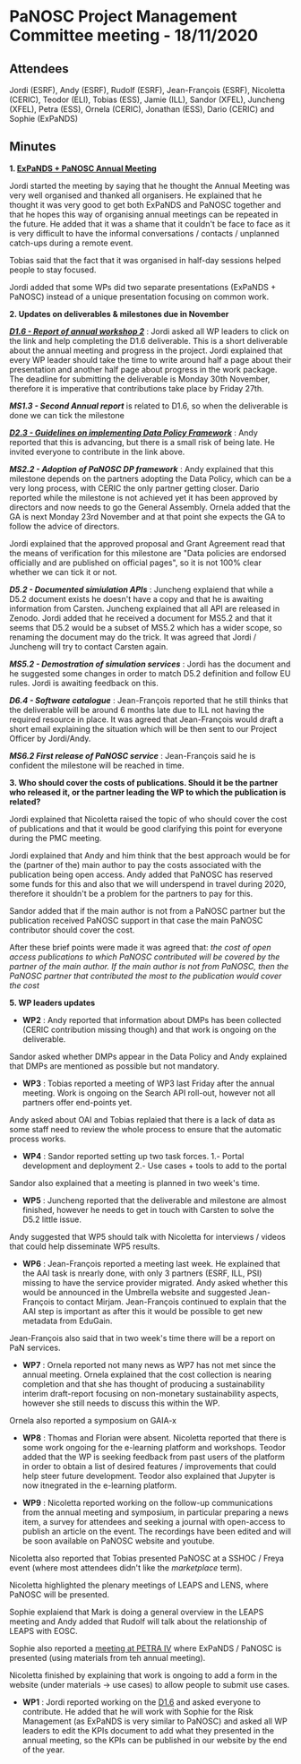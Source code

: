 ﻿PaNOSC Project Management Committee meeting - 18/11/2020
========================================================


Attendees
-------
Jordi (ESRF), Andy (ESRF), Rudolf (ESRF), Jean-François (ESRF), Nicoletta (CERIC),  Teodor (ELI), Tobias (ESS), Jamie (ILL), Sandor (XFEL), Juncheng (XFEL), Petra (ESS), Ornela (CERIC), Jonathan (ESS), Dario (CERIC) and Sophie (ExPaNDS)


Minutes
-------	

**1. [ExPaNDS + PaNOSC Annual Meeting](https://indico.eli-beams.eu/event/376/page/0)**

Jordi started the meeting by saying that he thought the Annual Meeting was very well organised and thanked all organisers. He explained that he thought it was very good to get both ExPaNDS and PaNOSC together and that he hopes this way of organising annual meetings can be repeated in the future. He added that it was a shame that it couldn't be face to face as it is very difficult to have the informal conversations / contacts / unplanned catch-ups during a remote event.

Tobias said that the fact that it was organised in half-day sessions helped people to stay focused.

Jordi added that some WPs did two separate presentations (ExPaNDS + PaNOSC) instead of a unique presentation focusing on common work.

**2. Updates on deliverables & milestones due in November**

***[D1.6 - Report of annual workshop 2](https://docs.google.com/document/d/1dguUn3xSr5RwYELbkHfOeuvhjLT03Q_D/edit#)*** : Jordi asked all WP leaders to click on the link and help completing the D1.6 deliverable. This is a short deliverable about the annual meeting and progress in the project. Jordi explained that every WP leader should take the time to write around half a page about their presentation and another half page about progress in the work package. The deadline for submitting the deliverable is Monday 30th November, therefore it is imperative that contributions take place by Friday 27th.

***MS1.3 - Second Annual report*** is related to D1.6, so when the deliverable is done we can tick the milestone

***[D2.3 - Guidelines on implementing Data Policy Framework](https://docs.google.com/document/d/1_myPYPk3DTXz-x1-meW4nXBcxNWO4yax-jGP6V00cHU/edit?usp=sharing)*** : Andy reported that this is advancing, but there is a small risk of being late. He invited everyone to contribute in the link above.

***MS2.2 - Adoption of PaNOSC DP framework*** : Andy explained that this milestone depends on the partners adopting the Data Policy, which can be a very long process, with CERIC the only partner getting closer. Dario reported while the milestone is not achieved yet it has been approved by directors and now needs to go the General Assembly. Ornela added that the GA is next Monday 23rd November and at that point she expects the GA to follow the advice of directors.

Jordi explained that the approved proposal and Grant Agreement read that the means of verification for this milestone are "Data policies are endorsed officially and are published on official pages", so it is not 100% clear whether we can tick it or not.

***D5.2 - Documented simiulation APIs*** : Juncheng explaiend that while a D5.2 document exists he doesn't have a copy and that he is awaiting information from Carsten. Juncheng explained that all API are released in Zenodo. Jordi added that he received a document for MS5.2 and that it seems that D5.2 would be a subset of MS5.2 which has a wider scope, so renaming the document may do the trick. It was agreed that Jordi / Juncheng will try to contact Carsten again.

***MS5.2 - Demostration of simulation services*** : Jordi has the document and he suggested some changes in order to match D5.2 definition and follow EU rules. Jordi is awaiting feedback on this.

***D6.4 - Software catalogue*** : Jean-François reported that he still thinks that the deliverable will be around 6 months late due to ILL not having the required resource in place. It was agreed that Jean-François would draft a short email explaining the situation which will be then sent to our Project Officer by Jordi/Andy.

***MS6.2 First release of PaNOSC service*** : Jean-François said he is confident the milestone will be reached in time.

**3. Who should cover the costs of publications. Should it be the partner who released it, or the partner leading the WP to which the publication is related?**

Jordi explained that Nicoletta raised the topic of who should cover the cost of publications and that it would be good clarifying this point for everyone during the PMC meeting.

Jordi explained that Andy and him think that the best approach would be for the (partner of the) main author to pay the costs associated with the publication being open access. Andy added that PaNOSC has reserved some funds for this and also that we will underspend in travel during 2020, therefore it shouldn't be a problem for the partners to pay for this.

Sandor added that if the main author is not from a PaNOSC partner but the publication received PaNOSC support in that case the main PaNOSC contributor should cover the cost.

After these brief points were made it was agreed that: *the cost of open access publications to which PaNOSC contributed will be covered by the partner of the main author. If the main author is not from PaNOSC, then the PaNOSC partner that contributed the most to the publication would cover the cost* 

**5. WP leaders updates**

* **WP2** : Andy reported that information about DMPs has been collected (CERIC contribution missing though) and that work is ongoing on the deliverable.

Sandor asked whether DMPs appear in the Data Policy and Andy explained that DMPs are mentioned as possible but not mandatory.

* **WP3** : Tobias reported a meeting of WP3 last Friday after the annual meeting. Work is ongoing on the Search API roll-out, however not all partners offer end-points yet. 

Andy asked about OAI and Tobias replaied that there is a lack of data as some staff need to review the whole process to ensure that the automatic process works.

* **WP4** : Sandor reported setting up two task forces.
1.- Portal development and deployment
2.- Use cases + tools to add to the portal

Sandor also explained that a meeting is planned in two week's time.

* **WP5** : Juncheng reported that the deliverable and milestone are almost finished, however he needs to get in touch with Carsten to solve the D5.2 little issue.

Andy suggested that WP5 should talk with Nicoletta for interviews / videos that could help disseminate WP5 results.

* **WP6** : Jean-François reported a meeting last week. He explained that the AAI task is nrearly done, with only 3 partners (ESRF, ILL, PSI) missing to have the service provider migrated. Andy asked whether this would be announced in the Umbrella website and suggested Jean-François to contact Mirjam. Jean-François continued to explain that the AAI step is important as after this it would be possible to get new metadata from EduGain.

Jean-François also said that in two week's time there will be a report on PaN services.

* **WP7** : Ornela reported not many news as WP7 has not met since the annual meeting. Ornela explained that the cost collection is nearing completion and that she has thought of producing a sustainability interim draft-report focusing on non-monetary sustainability aspects, however she still needs to discuss this within the WP.

Ornela also reported a symposium on GAIA-x

* **WP8** : Thomas and Florian were absent. Nicoletta reported that there is some work ongoing for the e-learning platform and workshops. Teodor added that the WP is seeking feedback from past users of the platform in order to obtain a list of desired features / improvements that could help steer future development. Teodor also explained that Jupyter is now itnegrated in the e-learning platform.

* **WP9** : Nicoletta reported working on the follow-up communications from the annual meeting and symposium, in particular preparing a news item, a survey for attendees and seeking a journal with open-access to publish an article on the event. The recordings have been edited and will be soon available on PaNOSC website and youtube.

Nicoletta also reported that Tobias presented PaNOSC at a SSHOC / Freya event (where most attendees didn't like the *marketplace* term).

Nicoletta highlighted the plenary meetings of LEAPS and LENS, where PaNOSC will be presented.

Sophie explaiend that Mark is doing a general overview in the LEAPS meeting and Andy added that Rudolf will talk about the relationship of LEAPS with EOSC.

Sophie also reported a [meeting at PETRA IV](https://indico.desy.de/event/26605/) where ExPaNDS / PaNOSC is presented (using materials from teh annual meeting).

Nicoletta finished by explaining that work is ongoing to add a form in the website  (under materials -> use cases) to allow people to submit use cases.

* **WP1** : Jordi reported working on the [D1.6](https://docs.google.com/document/d/1dguUn3xSr5RwYELbkHfOeuvhjLT03Q_D/edit#) and asked everyone to contribute. He added that he will work with Sophie for the Risk Management (as ExPaNDS is very similar to PaNOSC) and asked all WP leaders to edit the KPIs document to add what they presented in the annual meeting, so the KPIs can be published in our website by the end of the year.


























